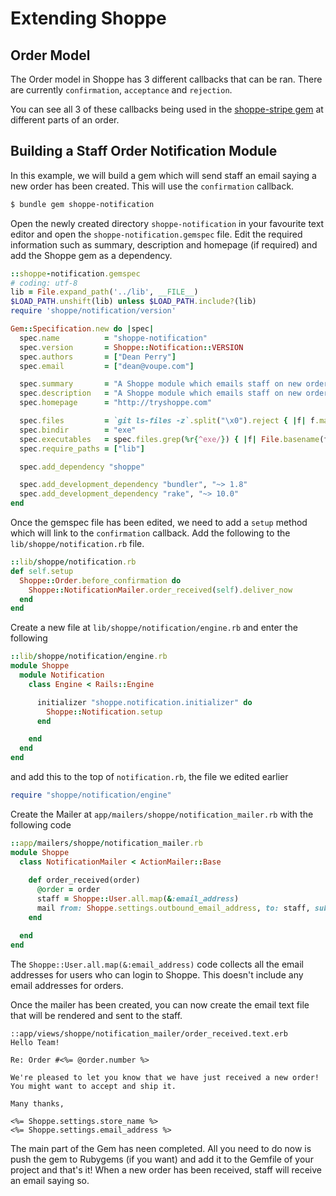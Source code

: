 # Extending Shoppe

## Order Model

The Order model in Shoppe has 3 different callbacks that can be ran. There are
currently `confirmation`, `acceptance` and `rejection`.

You can see all 3 of these callbacks being used in the [shoppe-stripe gem](https://github.com/tryshoppe/shoppe-stripe)
at different parts of an order.

## Building a Staff Order Notification Module

In this example, we will build a gem which will send staff an email saying
a new order has been created. This will use the `confirmation` callback.

```bash
$ bundle gem shoppe-notification
```

Open the newly created directory `shoppe-notification` in your favourite 
text editor and open the `shoppe-notification.gemspec` file. Edit the required
information such as summary, description and homepage (if required) and 
add the Shoppe gem as a dependency.

```ruby
::shoppe-notification.gemspec
# coding: utf-8
lib = File.expand_path('../lib', __FILE__)
$LOAD_PATH.unshift(lib) unless $LOAD_PATH.include?(lib)
require 'shoppe/notification/version'

Gem::Specification.new do |spec|
  spec.name          = "shoppe-notification"
  spec.version       = Shoppe::Notification::VERSION
  spec.authors       = ["Dean Perry"]
  spec.email         = ["dean@voupe.com"]

  spec.summary       = "A Shoppe module which emails staff on new orders"
  spec.description   = "A Shoppe module which emails staff on new orders"
  spec.homepage      = "http://tryshoppe.com"

  spec.files         = `git ls-files -z`.split("\x0").reject { |f| f.match(%r{^(test|spec|features)/}) }
  spec.bindir        = "exe"
  spec.executables   = spec.files.grep(%r{^exe/}) { |f| File.basename(f) }
  spec.require_paths = ["lib"]

  spec.add_dependency "shoppe"

  spec.add_development_dependency "bundler", "~> 1.8"
  spec.add_development_dependency "rake", "~> 10.0"
end
```

Once the gemspec file has been edited, we need to add a `setup` method
which will link to the `confirmation` callback. Add the following to 
the `lib/shoppe/notification.rb` file.

```ruby
::lib/shoppe/notification.rb
def self.setup
  Shoppe::Order.before_confirmation do
    Shoppe::NotificationMailer.order_received(self).deliver_now
  end
end
```

Create a new file at `lib/shoppe/notification/engine.rb` and enter the following

```ruby
::lib/shoppe/notification/engine.rb
module Shoppe
  module Notification
    class Engine < Rails::Engine

      initializer "shoppe.notification.initializer" do
        Shoppe::Notification.setup
      end

    end
  end
end
```

and add this to the top of `notification.rb`, the file we edited earlier

```ruby
require "shoppe/notification/engine"
```

Create the Mailer at `app/mailers/shoppe/notification_mailer.rb` with the following code

```ruby
::app/mailers/shoppe/notification_mailer.rb
module Shoppe
  class NotificationMailer < ActionMailer::Base
  
    def order_received(order)
      @order = order
      staff = Shoppe::User.all.map(&:email_address)
      mail from: Shoppe.settings.outbound_email_address, to: staff, subject: "New Order Received"
    end

  end
end
```

The `Shoppe::User.all.map(&:email_address)` code collects all the email addresses for 
users who can login to Shoppe. This doesn't include any email addresses for orders.

Once the mailer has been created, you can now create the email text file that will
be rendered and sent to the staff.

```
::app/views/shoppe/notification_mailer/order_received.text.erb
Hello Team!

Re: Order #<%= @order.number %>

We're pleased to let you know that we have just received a new order! You might want to accept and ship it.

Many thanks,

<%= Shoppe.settings.store_name %>
<%= Shoppe.settings.email_address %>
```

The main part of the Gem has neen completed. All you need to do now is push the gem to
Rubygems (if you want) and add it to the Gemfile of your project and that's it! When a new
order has been received, staff will receive an email saying so.